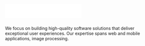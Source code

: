 # <img src="../assets/logo.svg" width=50% height=50% alt="Organization Logo">

We focus on building high-quality software solutions that deliver exceptional user experiences. Our expertise spans web and mobile applications, image processing.
